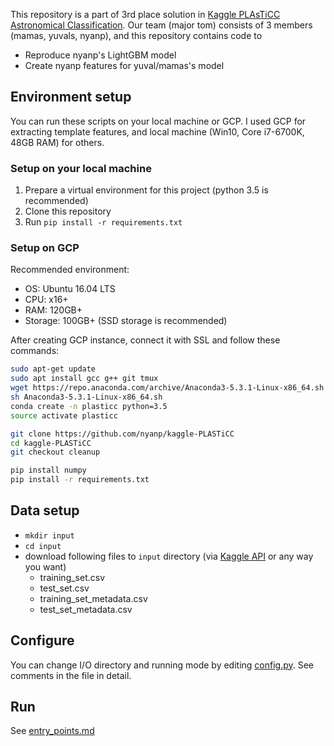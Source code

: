 This repository is a part of 3rd place solution in [Kaggle PLAsTiCC Astronomical Classification](https://www.kaggle.com/c/PLAsTiCC-2018).
Our team (major tom) consists of 3 members (mamas, yuvals, nyanp), and this repository contains code to

- Reproduce nyanp's LightGBM model
- Create nyanp features for yuval/mamas's model

## Environment setup
You can run these scripts on your local machine or GCP. I used GCP for extracting template features, and local machine (Win10, Core i7-6700K, 48GB RAM) for others.

### Setup on your local machine
1. Prepare a virtual environment for this project (python 3.5 is recommended)
1. Clone this repository
1. Run `pip install -r requirements.txt`

### Setup on GCP
Recommended environment:
- OS: Ubuntu 16.04 LTS
- CPU: x16+
- RAM: 120GB+
- Storage: 100GB+ (SSD storage is recommended)

After creating GCP instance, connect it with SSL and follow these commands:
```bash
sudo apt-get update
sudo apt install gcc g++ git tmux
wget https://repo.anaconda.com/archive/Anaconda3-5.3.1-Linux-x86_64.sh
sh Anaconda3-5.3.1-Linux-x86_64.sh
conda create -n plasticc python=3.5
source activate plasticc

git clone https://github.com/nyanp/kaggle-PLASTiCC
cd kaggle-PLASTiCC
git checkout cleanup

pip install numpy
pip install -r requirements.txt
```

## Data setup
- `mkdir input`
- `cd input`
- download following files to `input` directory (via [Kaggle API](https://github.com/Kaggle/kaggle-api) or any way you want)
    - training_set.csv
    - test_set.csv
    - training_set_metadata.csv
    - test_set_metadata.csv


## Configure
You can change I/O directory and running mode by editing [config.py](config.py). See comments in the file in detail.

## Run
See [entry_points.md](entry_points.md)
